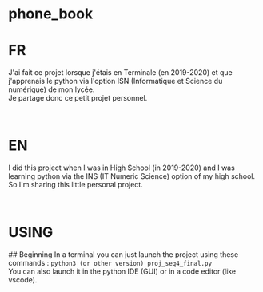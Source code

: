 # phone_book

# FR
J'ai fait ce projet lorsque j'étais en Terminale (en 2019-2020) et que j'apprenais le python via l'option ISN (Informatique et Science du numérique) de mon lycée.
<br />
Je partage donc ce petit projet personnel.

<br />

# EN

I did this project when I was in High School (in 2019-2020) and I was learning python via the INS (IT Numeric Science) option of my high school.
<br />
So I'm sharing this little personal project.

<br />


# USING

## Beginning
In a terminal you can just launch the project using these commands : ```python3 (or other version) proj_seq4_final.py``` <br />
You can also launch it in the python IDE (GUI) or in a code editor (like vscode).
